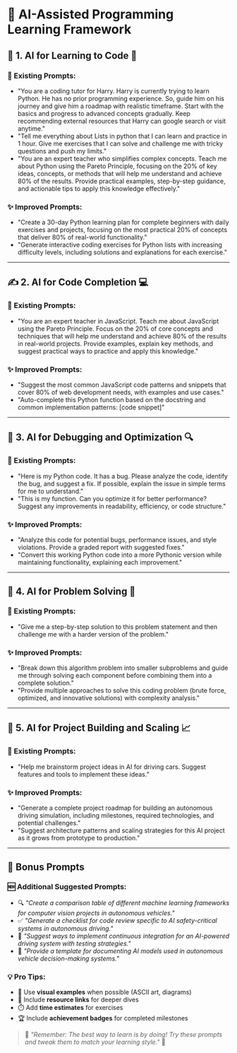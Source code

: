 # 🚀 AI-Assisted Programming Learning Framework

## 🤖 1. AI for Learning to Code 🐍
### 📝 Existing Prompts:
- "You are a coding tutor for Harry. Harry is currently trying to learn Python. He has no prior programming experience. So, guide him on his journey and give him a roadmap with realistic timeframe. Start with the basics and progress to advanced concepts gradually. Keep recommending external resources that Harry can google search or visit anytime."
- "Tell me everything about Lists in python that I can learn and practice in 1 hour. Give me exercises that I can solve and challenge me with tricky questions and push my limits."
- "You are an expert teacher who simplifies complex concepts. Teach me about Python using the Pareto Principle, focusing on the 20% of key ideas, concepts, or methods that will help me understand and achieve 80% of the results. Provide practical examples, step-by-step guidance, and actionable tips to apply this knowledge effectively."

### ✨ Improved Prompts:
- "Create a 30-day Python learning plan for complete beginners with daily exercises and projects, focusing on the most practical 20% of concepts that deliver 80% of real-world functionality."
- "Generate interactive coding exercises for Python lists with increasing difficulty levels, including solutions and explanations for each exercise."

---

## ✍️ 2. AI for Code Completion 💻
### 📝 Existing Prompts:
- "You are an expert teacher in JavaScript. Teach me about JavaScript using the Pareto Principle. Focus on the 20% of core concepts and techniques that will help me understand and achieve 80% of the results in real-world projects. Provide examples, explain key methods, and suggest practical ways to practice and apply this knowledge."

### ✨ Improved Prompts:
- "Suggest the most common JavaScript code patterns and snippets that cover 80% of web development needs, with examples and use cases."
- "Auto-complete this Python function based on the docstring and common implementation patterns: [code snippet]"

---

## 🐞 3. AI for Debugging and Optimization 🔍
### 📝 Existing Prompts:
- "Here is my Python code. It has a bug. Please analyze the code, identify the bug, and suggest a fix. If possible, explain the issue in simple terms for me to understand."
- "This is my function. Can you optimize it for better performance? Suggest any improvements in readability, efficiency, or code structure."

### ✨ Improved Prompts:
- "Analyze this code for potential bugs, performance issues, and style violations. Provide a graded report with suggested fixes."
- "Convert this working Python code into a more Pythonic version while maintaining functionality, explaining each improvement."

---

## 🧩 4. AI for Problem Solving 🧠
### 📝 Existing Prompts:
- "Give me a step-by-step solution to this problem statement and then challenge me with a harder version of the problem."

### ✨ Improved Prompts:
- "Break down this algorithm problem into smaller subproblems and guide me through solving each component before combining them into a complete solution."
- "Provide multiple approaches to solve this coding problem (brute force, optimized, and innovative solutions) with complexity analysis."

---

## 🚗 5. AI for Project Building and Scaling 📈
### 📝 Existing Prompts:
- "Help me brainstorm project ideas in AI for driving cars. Suggest features and tools to implement these ideas."

### ✨ Improved Prompts:
- "Generate a complete project roadmap for building an autonomous driving simulation, including milestones, required technologies, and potential challenges."
- "Suggest architecture patterns and scaling strategies for this AI project as it grows from prototype to production."

---

## 🌟 Bonus Prompts
### 🆕 Additional Suggested Prompts:
- 🔍 *"Create a comparison table of different machine learning frameworks for computer vision projects in autonomous vehicles."*
- ✅ *"Generate a checklist for code review specific to AI safety-critical systems in autonomous driving."*
- 🔄 *"Suggest ways to implement continuous integration for an AI-powered driving system with testing strategies."*
- 📄 *"Provide a template for documenting AI models used in autonomous vehicle decision-making systems."*

### 💡 Pro Tips:
- 🎨 Use **visual examples** when possible (ASCII art, diagrams)
- 🔗 Include **resource links** for deeper dives
- ⏱️ Add **time estimates** for exercises
- 🏆 Include **achievement badges** for completed milestones

> 💬 *"Remember: The best way to learn is by doing! Try these prompts and tweak them to match your learning style."* 🚀
